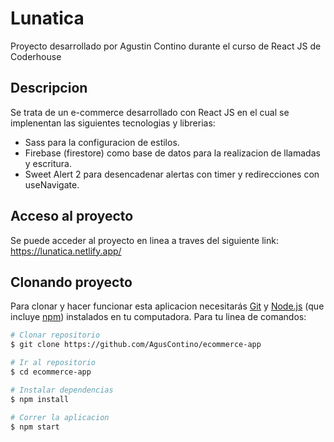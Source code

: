 # Lunatica

Proyecto desarrollado por Agustin Contino durante el curso de React JS de Coderhouse

## Descripcion

Se trata de un e-commerce desarrollado con React JS en el cual se implenentan las siguientes tecnologias y librerias:

* Sass para la configuracion de estilos.
* Firebase (firestore) como base de datos para la realizacion de llamadas y escritura.
* Sweet Alert 2 para desencadenar alertas con timer y redirecciones con useNavigate.

## Acceso al proyecto

Se puede acceder al proyecto en linea a traves del siguiente link:  
https://lunatica.netlify.app/

## Clonando proyecto

Para clonar y hacer funcionar esta aplicacion necesitarás [Git](https://git-scm.com) y [Node.js](https://nodejs.org/en/download/) (que incluye [npm](http://npmjs.com)) instalados en tu computadora. Para tu linea de comandos:

```bash
# Clonar repositorio
$ git clone https://github.com/AgusContino/ecommerce-app

# Ir al repositorio
$ cd ecommerce-app

# Instalar dependencias
$ npm install

# Correr la aplicacion
$ npm start
```